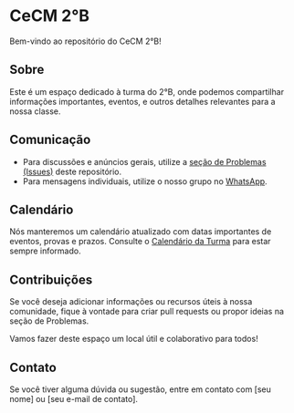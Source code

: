 # CeCM 2°B

Bem-vindo ao repositório do CeCM 2°B!

## Sobre

Este é um espaço dedicado à turma do 2°B, onde podemos compartilhar informações importantes, eventos, e outros detalhes relevantes para a nossa classe.

## Comunicação

- Para discussões e anúncios gerais, utilize a [seção de Problemas (Issues)](link-para-issues) deste repositório.
- Para mensagens individuais, utilize o nosso grupo no [WhatsApp](link-para-grupo-whatsapp).

## Calendário

Nós manteremos um calendário atualizado com datas importantes de eventos, provas e prazos. Consulte o [Calendário da Turma](link-para-calendario) para estar sempre informado.

## Contribuições

Se você deseja adicionar informações ou recursos úteis à nossa comunidade, fique à vontade para criar pull requests ou propor ideias na seção de Problemas.

Vamos fazer deste espaço um local útil e colaborativo para todos!

## Contato

Se você tiver alguma dúvida ou sugestão, entre em contato com [seu nome] ou [seu e-mail de contato].


